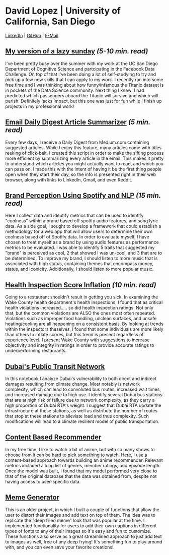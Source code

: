# David Lopez | University of California, San Diego
[LinkedIn](https://www.linkedin.com/in/david-lopez-794790199/) | [GitHub](https://github.com/sourwurm?tab=repositories) | [E-Mail](mailto:david.eric.lopez@gmail.com)

## [My version of a lazy sunday](https://github.com/sourwurm/MandatoryTitanic/blob/master/mandatory_titanic.ipynb) *(5-10 min. read)*
I've been pretty busy over the summer with my work at the UC San Diego Department of Cognitive Science and partcipating in the Facebook Data Challenge. On top of that I've been doing a lot of self-studying to try and pick up a few new skills that I can apply to my work. I recently ran into some free time and I was thinking about how funny/infamous the Titanic dataset is in pockets of the Data Science community. Next thing I knew: I had predicted which passengers aboard the Titanic will survive and which will perish. Definitely lacks impact, but this one was just for fun while I finish up projects in my professional work!

## [Email Daily Digest Article Summarizer](https://github.com/sourwurm/EmailDigestSummarizer) *(5 min. read)*
Every few days, I receive a Daily Digest from Medium.com containing suggested articles. While I enjoy this feature, many articles come with titles reeking of click-bait.
I created this script in order to make the sifting process more efficient by summarizing every article in the email. This makes it pretty to understand which articles you might actually want to read, and which you can pass on. I made this with the intent of having it be the first thing people open when they start their day, so the info is presented right in their web browser, along with links to LinkedIn, Gmail, and even Reddit. 

## [Brand Perception Using Spotify and NLP](/BrandCoolness.md) *(15 min. read)*
Here I collect data and identify metrics that can be used to identify "coolness" within a brand based off spotify audio features, and song lyric data. As a side goal, I sought to develop a framework that could establish a methodology for a web app that will allow users to determine their own coolness based off of Spotify data. In order to evaluate myself, I have chosen to treat myself as a brand by using audio features as performance metrics to be evaluated. I was able to identify 5 traits that suggested my "brand" is perceived as cool, 2 that showed I was un-cool, and 3 that are to be determined. To improve my brand, I should listen to more music that is associated with high status, containing themes that encompass money, status, and iconicity. Additionally, I should listen to more popular music.

## [Health Inspection Score Inflation](/HealthInspections.md) *(10 min. read)*
Going to a restaurant shouldn't result in getting you sick. In examining the Wake County health department's health inspections, I found that as critical health violations increased..... so did health inspection ratings. Not only that, but the common violations are ALSO the ones most often repeated. Violations such as improper food handling, unclean surfaces, and unsafe heating/cooling are all happening on a consistent basis. By looking at trends within the inspectors theselves, I found that some individuals are more likely than others to inflate scores, but this trend is present regardless of experience level. I present Wake County with suggestions to increase objectivity and integrity in ratings in order to provide accurate ratings to underperforming restaurants.

## [Dubai's Public Transit Network](https://github.com/sourwurm/sourwurm.github.io/tree/master/Dubai-Public-Transit-Network-master)
In this notebook I analyze Dubai's vulnerability to both direct and indirect damages resulting from climate change. Most notably is network complexity, which can lead to convoluted bus routes, increased wait times, and increased damage due to high use. I identify several Dubai bus stations that are at high risk of failure due to network complexity, as they carry a high proportion of Dubai RTA's weight. I suggest that Dubai RTA update the infrastructure at these stations, as well as distribute the number of routes that stop at these stations to alleviate load and thus complexity. Such modifications will lead to a climate resilient model of public transportation. 

## [Content Based Recommender](https://github.com/sourwurm/sourwurm.github.io/tree/master/Content_Based_Recommender-master)
In my free time, I like to watch a bit of anime, but with so many shows to choose from it can be hard to pick something to watch. Here, I use a content-based approach towards building an anime recommender. Relevant metrics included a long list of genres, member ratings, and episode length. Once the model was built, I found that my model performed very close to that of the original database that the data was obtained from, despite not having access to user-specific data. 

## [Meme Generator](https://github.com/sourwurm/Meme-Generator)
This is an older project, in which I built a couple of functions that allow the user to distort their images and add text on top of them. The idea was to replicate
the "deep fried meme" look that was popular at the time. I implemented functionality for users to add their own captions in different types of fonts to any of their images so
it's easy and fun to customize. These functions also serve as a great streamlined approach to just add text to images as well, free of any deep frying! It's something fun to play around with, and you can even save your favorite creations!
